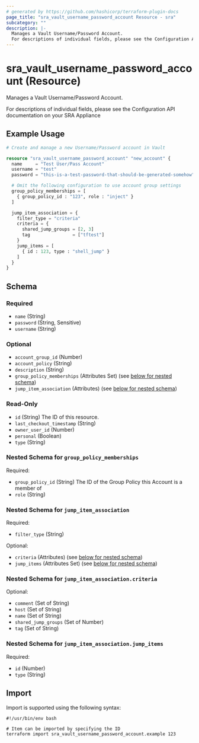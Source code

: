 ```yaml
---
# generated by https://github.com/hashicorp/terraform-plugin-docs
page_title: "sra_vault_username_password_account Resource - sra"
subcategory: ""
description: |-
  Manages a Vault Username/Password Account.
  For descriptions of individual fields, please see the Configuration API documentation on your SRA Appliance
---
```


# sra_vault_username_password_account (Resource)

Manages a Vault Username/Password Account.

For descriptions of individual fields, please see the Configuration API documentation on your SRA Appliance

## Example Usage

```terraform
# Create and manage a new Username/Password account in Vault

resource "sra_vault_username_password_account" "new_account" {
  name     = "Test User/Pass Account"
  username = "test"
  password = "this-is-a-test-password-that-should-be-generated-somehow"

  # Omit the following configuration to use account group settings
  group_policy_memberships = [
    { group_policy_id : "123", role : "inject" }
  ]

  jump_item_association = {
    filter_type = "criteria"
    criteria = {
      shared_jump_groups = [2, 3]
      tag                = ["tftest"]
    }
    jump_items = [
      { id : 123, type : "shell_jump" }
    ]
  }
}
```

<!-- schema generated by tfplugindocs -->
## Schema

### Required

- `name` (String)
- `password` (String, Sensitive)
- `username` (String)

### Optional

- `account_group_id` (Number)
- `account_policy` (String)
- `description` (String)
- `group_policy_memberships` (Attributes Set) (see [below for nested schema](#nestedatt--group_policy_memberships))
- `jump_item_association` (Attributes) (see [below for nested schema](#nestedatt--jump_item_association))

### Read-Only

- `id` (String) The ID of this resource.
- `last_checkout_timestamp` (String)
- `owner_user_id` (Number)
- `personal` (Boolean)
- `type` (String)

<a id="nestedatt--group_policy_memberships"></a>
### Nested Schema for `group_policy_memberships`

Required:

- `group_policy_id` (String) The ID of the Group Policy this Account is a member of
- `role` (String)


<a id="nestedatt--jump_item_association"></a>
### Nested Schema for `jump_item_association`

Required:

- `filter_type` (String)

Optional:

- `criteria` (Attributes) (see [below for nested schema](#nestedatt--jump_item_association--criteria))
- `jump_items` (Attributes Set) (see [below for nested schema](#nestedatt--jump_item_association--jump_items))

<a id="nestedatt--jump_item_association--criteria"></a>
### Nested Schema for `jump_item_association.criteria`

Optional:

- `comment` (Set of String)
- `host` (Set of String)
- `name` (Set of String)
- `shared_jump_groups` (Set of Number)
- `tag` (Set of String)


<a id="nestedatt--jump_item_association--jump_items"></a>
### Nested Schema for `jump_item_association.jump_items`

Required:

- `id` (Number)
- `type` (String)

## Import

Import is supported using the following syntax:

```shell
#!/usr/bin/env bash

# Item can be imported by specifying the ID
terraform import sra_vault_username_password_account.example 123
```
